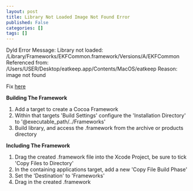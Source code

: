 ```yaml
---
layout: post
title: Library Not Loaded Image Not Found Error
published: False
categories: []
tags: []
---
```


Dyld Error Message:
  Library not loaded: /Library/Frameworks/EKFCommon.framework/Versions/A/EKFCommon
  Referenced from: /Users/USER/Desktop/eatkeep.app/Contents/MacOS/eatkeep
  Reason: image not found


Fix [here](http://stackoverflow.com/questions/24993752/os-x-framework-library-not-loaded-image-not-found)


**Building The Framework**

1. Add a target to create a Cocoa Framework
2. Within that targets 'Build Settings' configure the 'Installation Directory' to '@executable_path/../Frameworks'
3. Build library, and access the .framework from the archive or products directory

**Including The Framework**

1. Drag the created .framework file into the Xcode Project, be sure to tick 'Copy Files to Directory'
2. In the containing applications target, add a new 'Copy File Build Phase'
3. Set the 'Destination' to 'Frameworks'
4. Drag in the created .framework